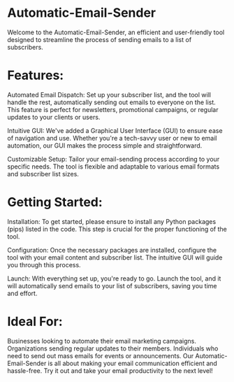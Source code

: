 # Automatic-Email-Sender

Welcome to the Automatic-Email-Sender, an efficient and user-friendly tool designed to streamline the process of sending emails to a list of subscribers.

# Features:

Automated Email Dispatch: Set up your subscriber list, and the tool will handle the rest, automatically sending out emails to everyone on the list. This feature is perfect for newsletters, promotional campaigns, or regular updates to your clients or users.

Intuitive GUI: We've added a Graphical User Interface (GUI) to ensure ease of navigation and use. Whether you're a tech-savvy user or new to email automation, our GUI makes the process simple and straightforward.

Customizable Setup: Tailor your email-sending process according to your specific needs. The tool is flexible and adaptable to various email formats and subscriber list sizes.

# Getting Started:

Installation: To get started, please ensure to install any Python packages (pips) listed in the code. This step is crucial for the proper functioning of the tool.

Configuration: Once the necessary packages are installed, configure the tool with your email content and subscriber list. The intuitive GUI will guide you through this process.

Launch: With everything set up, you're ready to go. Launch the tool, and it will automatically send emails to your list of subscribers, saving you time and effort.

# Ideal For:

Businesses looking to automate their email marketing campaigns.
Organizations sending regular updates to their members.
Individuals who need to send out mass emails for events or announcements.
Our Automatic-Email-Sender is all about making your email communication efficient and hassle-free. Try it out and take your email productivity to the next level!
